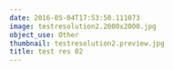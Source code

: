 ```yaml
---
date: 2016-05-04T17:53:50.111073
image: testresolution2.2000x2000.jpg
object_use: Other
thumbnail: testresolution2.preview.jpg
title: test res 02
---
```



